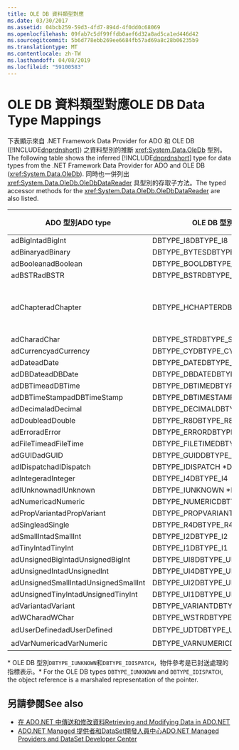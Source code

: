 ```yaml
---
title: OLE DB 資料類型對應
ms.date: 03/30/2017
ms.assetid: 04bcb259-59d3-4fd7-894d-4f0dd0c68069
ms.openlocfilehash: 09fab7c5df99ffdb0aef6d32a8ad5ca1ed446d42
ms.sourcegitcommit: 5b6d778ebb269ee6684fb57ad69a8c28b06235b9
ms.translationtype: MT
ms.contentlocale: zh-TW
ms.lasthandoff: 04/08/2019
ms.locfileid: "59100583"
---
```

# <a name="ole-db-data-type-mappings"></a><span data-ttu-id="d9967-102">OLE DB 資料類型對應</span><span class="sxs-lookup"><span data-stu-id="d9967-102">OLE DB Data Type Mappings</span></span>
<span data-ttu-id="d9967-103">下表顯示來自 .NET Framework Data Provider for ADO 和 OLE DB ([!INCLUDE[dnprdnshort](../../../../includes/dnprdnshort-md.md)]) 之資料型別的推斷 <xref:System.Data.OleDb> 型別。</span><span class="sxs-lookup"><span data-stu-id="d9967-103">The following table shows the inferred [!INCLUDE[dnprdnshort](../../../../includes/dnprdnshort-md.md)] type for data types from the .NET Framework Data Provider for ADO and OLE DB (<xref:System.Data.OleDb>).</span></span> <span data-ttu-id="d9967-104">同時也一併列出 <xref:System.Data.OleDb.OleDbDataReader> 具型別的存取子方法。</span><span class="sxs-lookup"><span data-stu-id="d9967-104">The typed accessor methods for the <xref:System.Data.OleDb.OleDbDataReader> are also listed.</span></span>  
  
|<span data-ttu-id="d9967-105">ADO 型別</span><span class="sxs-lookup"><span data-stu-id="d9967-105">ADO type</span></span>|<span data-ttu-id="d9967-106">OLE DB 型別</span><span class="sxs-lookup"><span data-stu-id="d9967-106">OLE DB type</span></span>|[!INCLUDE[dnprdnshort](../../../../includes/dnprdnshort-md.md)] <span data-ttu-id="d9967-107">類型</span><span class="sxs-lookup"><span data-stu-id="d9967-107">type</span></span>|[!INCLUDE[dnprdnshort](../../../../includes/dnprdnshort-md.md)] <span data-ttu-id="d9967-108">具型別存取子</span><span class="sxs-lookup"><span data-stu-id="d9967-108">typed accessor</span></span>|  
|--------------|-----------------|----------------------------------------------------------------------|--------------------------------------------------------------------------------|  
|<span data-ttu-id="d9967-109">adBigInt</span><span class="sxs-lookup"><span data-stu-id="d9967-109">adBigInt</span></span>|<span data-ttu-id="d9967-110">DBTYPE_I8</span><span class="sxs-lookup"><span data-stu-id="d9967-110">DBTYPE_I8</span></span>|<span data-ttu-id="d9967-111">Int64</span><span class="sxs-lookup"><span data-stu-id="d9967-111">Int64</span></span>|<span data-ttu-id="d9967-112">GetInt64()</span><span class="sxs-lookup"><span data-stu-id="d9967-112">GetInt64()</span></span>|  
|<span data-ttu-id="d9967-113">adBinary</span><span class="sxs-lookup"><span data-stu-id="d9967-113">adBinary</span></span>|<span data-ttu-id="d9967-114">DBTYPE_BYTES</span><span class="sxs-lookup"><span data-stu-id="d9967-114">DBTYPE_BYTES</span></span>|<span data-ttu-id="d9967-115">Byte[]</span><span class="sxs-lookup"><span data-stu-id="d9967-115">Byte[]</span></span>|<span data-ttu-id="d9967-116">GetBytes()</span><span class="sxs-lookup"><span data-stu-id="d9967-116">GetBytes()</span></span>|  
|<span data-ttu-id="d9967-117">adBoolean</span><span class="sxs-lookup"><span data-stu-id="d9967-117">adBoolean</span></span>|<span data-ttu-id="d9967-118">DBTYPE_BOOL</span><span class="sxs-lookup"><span data-stu-id="d9967-118">DBTYPE_BOOL</span></span>|<span data-ttu-id="d9967-119">Boolean</span><span class="sxs-lookup"><span data-stu-id="d9967-119">Boolean</span></span>|<span data-ttu-id="d9967-120">GetBoolean()</span><span class="sxs-lookup"><span data-stu-id="d9967-120">GetBoolean()</span></span>|  
|<span data-ttu-id="d9967-121">adBSTR</span><span class="sxs-lookup"><span data-stu-id="d9967-121">adBSTR</span></span>|<span data-ttu-id="d9967-122">DBTYPE_BSTR</span><span class="sxs-lookup"><span data-stu-id="d9967-122">DBTYPE_BSTR</span></span>|<span data-ttu-id="d9967-123">String</span><span class="sxs-lookup"><span data-stu-id="d9967-123">String</span></span>|<span data-ttu-id="d9967-124">GetString()</span><span class="sxs-lookup"><span data-stu-id="d9967-124">GetString()</span></span>|  
|<span data-ttu-id="d9967-125">adChapter</span><span class="sxs-lookup"><span data-stu-id="d9967-125">adChapter</span></span>|<span data-ttu-id="d9967-126">DBTYPE_HCHAPTER</span><span class="sxs-lookup"><span data-stu-id="d9967-126">DBTYPE_HCHAPTER</span></span>|<span data-ttu-id="d9967-127">透過 `DataReader` 支援。</span><span class="sxs-lookup"><span data-stu-id="d9967-127">Supported through the `DataReader`.</span></span> <span data-ttu-id="d9967-128">請參閱[使用 DataReader 擷取資料](../../../../docs/framework/data/adonet/retrieving-data-using-a-datareader.md)。</span><span class="sxs-lookup"><span data-stu-id="d9967-128">See [Retrieving Data Using a DataReader](../../../../docs/framework/data/adonet/retrieving-data-using-a-datareader.md).</span></span>|<span data-ttu-id="d9967-129">GetValue()</span><span class="sxs-lookup"><span data-stu-id="d9967-129">GetValue()</span></span>|  
|<span data-ttu-id="d9967-130">adChar</span><span class="sxs-lookup"><span data-stu-id="d9967-130">adChar</span></span>|<span data-ttu-id="d9967-131">DBTYPE_STR</span><span class="sxs-lookup"><span data-stu-id="d9967-131">DBTYPE_STR</span></span>|<span data-ttu-id="d9967-132">String</span><span class="sxs-lookup"><span data-stu-id="d9967-132">String</span></span>|<span data-ttu-id="d9967-133">GetString()</span><span class="sxs-lookup"><span data-stu-id="d9967-133">GetString()</span></span>|  
|<span data-ttu-id="d9967-134">adCurrency</span><span class="sxs-lookup"><span data-stu-id="d9967-134">adCurrency</span></span>|<span data-ttu-id="d9967-135">DBTYPE_CY</span><span class="sxs-lookup"><span data-stu-id="d9967-135">DBTYPE_CY</span></span>|<span data-ttu-id="d9967-136">Decimal</span><span class="sxs-lookup"><span data-stu-id="d9967-136">Decimal</span></span>|<span data-ttu-id="d9967-137">GetDecimal()</span><span class="sxs-lookup"><span data-stu-id="d9967-137">GetDecimal()</span></span>|  
|<span data-ttu-id="d9967-138">adDate</span><span class="sxs-lookup"><span data-stu-id="d9967-138">adDate</span></span>|<span data-ttu-id="d9967-139">DBTYPE_DATE</span><span class="sxs-lookup"><span data-stu-id="d9967-139">DBTYPE_DATE</span></span>|<span data-ttu-id="d9967-140">DateTime</span><span class="sxs-lookup"><span data-stu-id="d9967-140">DateTime</span></span>|<span data-ttu-id="d9967-141">GetDateTime()</span><span class="sxs-lookup"><span data-stu-id="d9967-141">GetDateTime()</span></span>|  
|<span data-ttu-id="d9967-142">adDBDate</span><span class="sxs-lookup"><span data-stu-id="d9967-142">adDBDate</span></span>|<span data-ttu-id="d9967-143">DBTYPE_DBDATE</span><span class="sxs-lookup"><span data-stu-id="d9967-143">DBTYPE_DBDATE</span></span>|<span data-ttu-id="d9967-144">DateTime</span><span class="sxs-lookup"><span data-stu-id="d9967-144">DateTime</span></span>|<span data-ttu-id="d9967-145">GetDateTime()</span><span class="sxs-lookup"><span data-stu-id="d9967-145">GetDateTime()</span></span>|  
|<span data-ttu-id="d9967-146">adDBTime</span><span class="sxs-lookup"><span data-stu-id="d9967-146">adDBTime</span></span>|<span data-ttu-id="d9967-147">DBTYPE_DBTIME</span><span class="sxs-lookup"><span data-stu-id="d9967-147">DBTYPE_DBTIME</span></span>|<span data-ttu-id="d9967-148">DateTime</span><span class="sxs-lookup"><span data-stu-id="d9967-148">DateTime</span></span>|<span data-ttu-id="d9967-149">GetDateTime()</span><span class="sxs-lookup"><span data-stu-id="d9967-149">GetDateTime()</span></span>|  
|<span data-ttu-id="d9967-150">adDBTimeStamp</span><span class="sxs-lookup"><span data-stu-id="d9967-150">adDBTimeStamp</span></span>|<span data-ttu-id="d9967-151">DBTYPE_DBTIMESTAMP</span><span class="sxs-lookup"><span data-stu-id="d9967-151">DBTYPE_DBTIMESTAMP</span></span>|<span data-ttu-id="d9967-152">DateTime</span><span class="sxs-lookup"><span data-stu-id="d9967-152">DateTime</span></span>|<span data-ttu-id="d9967-153">GetDateTime()</span><span class="sxs-lookup"><span data-stu-id="d9967-153">GetDateTime()</span></span>|  
|<span data-ttu-id="d9967-154">adDecimal</span><span class="sxs-lookup"><span data-stu-id="d9967-154">adDecimal</span></span>|<span data-ttu-id="d9967-155">DBTYPE_DECIMAL</span><span class="sxs-lookup"><span data-stu-id="d9967-155">DBTYPE_DECIMAL</span></span>|<span data-ttu-id="d9967-156">Decimal</span><span class="sxs-lookup"><span data-stu-id="d9967-156">Decimal</span></span>|<span data-ttu-id="d9967-157">GetDecimal()</span><span class="sxs-lookup"><span data-stu-id="d9967-157">GetDecimal()</span></span>|  
|<span data-ttu-id="d9967-158">adDouble</span><span class="sxs-lookup"><span data-stu-id="d9967-158">adDouble</span></span>|<span data-ttu-id="d9967-159">DBTYPE_R8</span><span class="sxs-lookup"><span data-stu-id="d9967-159">DBTYPE_R8</span></span>|<span data-ttu-id="d9967-160">Double</span><span class="sxs-lookup"><span data-stu-id="d9967-160">Double</span></span>|<span data-ttu-id="d9967-161">GetDouble()</span><span class="sxs-lookup"><span data-stu-id="d9967-161">GetDouble()</span></span>|  
|<span data-ttu-id="d9967-162">adError</span><span class="sxs-lookup"><span data-stu-id="d9967-162">adError</span></span>|<span data-ttu-id="d9967-163">DBTYPE_ERROR</span><span class="sxs-lookup"><span data-stu-id="d9967-163">DBTYPE_ERROR</span></span>|<span data-ttu-id="d9967-164">ExternalException</span><span class="sxs-lookup"><span data-stu-id="d9967-164">ExternalException</span></span>|<span data-ttu-id="d9967-165">GetValue()</span><span class="sxs-lookup"><span data-stu-id="d9967-165">GetValue()</span></span>|  
|<span data-ttu-id="d9967-166">adFileTime</span><span class="sxs-lookup"><span data-stu-id="d9967-166">adFileTime</span></span>|<span data-ttu-id="d9967-167">DBTYPE_FILETIME</span><span class="sxs-lookup"><span data-stu-id="d9967-167">DBTYPE_FILETIME</span></span>|<span data-ttu-id="d9967-168">DateTime</span><span class="sxs-lookup"><span data-stu-id="d9967-168">DateTime</span></span>|<span data-ttu-id="d9967-169">GetDateTime()</span><span class="sxs-lookup"><span data-stu-id="d9967-169">GetDateTime()</span></span>|  
|<span data-ttu-id="d9967-170">adGUID</span><span class="sxs-lookup"><span data-stu-id="d9967-170">adGUID</span></span>|<span data-ttu-id="d9967-171">DBTYPE_GUID</span><span class="sxs-lookup"><span data-stu-id="d9967-171">DBTYPE_GUID</span></span>|<span data-ttu-id="d9967-172">Guid</span><span class="sxs-lookup"><span data-stu-id="d9967-172">Guid</span></span>|<span data-ttu-id="d9967-173">GetGuid()</span><span class="sxs-lookup"><span data-stu-id="d9967-173">GetGuid()</span></span>|  
|<span data-ttu-id="d9967-174">adIDispatch</span><span class="sxs-lookup"><span data-stu-id="d9967-174">adIDispatch</span></span>|<span data-ttu-id="d9967-175">DBTYPE_IDISPATCH \*</span><span class="sxs-lookup"><span data-stu-id="d9967-175">DBTYPE_IDISPATCH \*</span></span>|<span data-ttu-id="d9967-176">Object</span><span class="sxs-lookup"><span data-stu-id="d9967-176">Object</span></span>|<span data-ttu-id="d9967-177">GetValue()</span><span class="sxs-lookup"><span data-stu-id="d9967-177">GetValue()</span></span>|  
|<span data-ttu-id="d9967-178">adInteger</span><span class="sxs-lookup"><span data-stu-id="d9967-178">adInteger</span></span>|<span data-ttu-id="d9967-179">DBTYPE_I4</span><span class="sxs-lookup"><span data-stu-id="d9967-179">DBTYPE_I4</span></span>|<span data-ttu-id="d9967-180">Int32</span><span class="sxs-lookup"><span data-stu-id="d9967-180">Int32</span></span>|<span data-ttu-id="d9967-181">GetInt32()</span><span class="sxs-lookup"><span data-stu-id="d9967-181">GetInt32()</span></span>|  
|<span data-ttu-id="d9967-182">adIUnknown</span><span class="sxs-lookup"><span data-stu-id="d9967-182">adIUnknown</span></span>|<span data-ttu-id="d9967-183">DBTYPE_IUNKNOWN \*</span><span class="sxs-lookup"><span data-stu-id="d9967-183">DBTYPE_IUNKNOWN \*</span></span>|<span data-ttu-id="d9967-184">Object</span><span class="sxs-lookup"><span data-stu-id="d9967-184">Object</span></span>|<span data-ttu-id="d9967-185">GetValue()</span><span class="sxs-lookup"><span data-stu-id="d9967-185">GetValue()</span></span>|  
|<span data-ttu-id="d9967-186">adNumeric</span><span class="sxs-lookup"><span data-stu-id="d9967-186">adNumeric</span></span>|<span data-ttu-id="d9967-187">DBTYPE_NUMERIC</span><span class="sxs-lookup"><span data-stu-id="d9967-187">DBTYPE_NUMERIC</span></span>|<span data-ttu-id="d9967-188">Decimal</span><span class="sxs-lookup"><span data-stu-id="d9967-188">Decimal</span></span>|<span data-ttu-id="d9967-189">GetDecimal()</span><span class="sxs-lookup"><span data-stu-id="d9967-189">GetDecimal()</span></span>|  
|<span data-ttu-id="d9967-190">adPropVariant</span><span class="sxs-lookup"><span data-stu-id="d9967-190">adPropVariant</span></span>|<span data-ttu-id="d9967-191">DBTYPE_PROPVARIANT</span><span class="sxs-lookup"><span data-stu-id="d9967-191">DBTYPE_PROPVARIANT</span></span>|<span data-ttu-id="d9967-192">Object</span><span class="sxs-lookup"><span data-stu-id="d9967-192">Object</span></span>|<span data-ttu-id="d9967-193">GetValue()</span><span class="sxs-lookup"><span data-stu-id="d9967-193">GetValue()</span></span>|  
|<span data-ttu-id="d9967-194">adSingle</span><span class="sxs-lookup"><span data-stu-id="d9967-194">adSingle</span></span>|<span data-ttu-id="d9967-195">DBTYPE_R4</span><span class="sxs-lookup"><span data-stu-id="d9967-195">DBTYPE_R4</span></span>|<span data-ttu-id="d9967-196">Single</span><span class="sxs-lookup"><span data-stu-id="d9967-196">Single</span></span>|<span data-ttu-id="d9967-197">GetFloat()</span><span class="sxs-lookup"><span data-stu-id="d9967-197">GetFloat()</span></span>|  
|<span data-ttu-id="d9967-198">adSmallInt</span><span class="sxs-lookup"><span data-stu-id="d9967-198">adSmallInt</span></span>|<span data-ttu-id="d9967-199">DBTYPE_I2</span><span class="sxs-lookup"><span data-stu-id="d9967-199">DBTYPE_I2</span></span>|<span data-ttu-id="d9967-200">Int16</span><span class="sxs-lookup"><span data-stu-id="d9967-200">Int16</span></span>|<span data-ttu-id="d9967-201">GetInt16()</span><span class="sxs-lookup"><span data-stu-id="d9967-201">GetInt16()</span></span>|  
|<span data-ttu-id="d9967-202">adTinyInt</span><span class="sxs-lookup"><span data-stu-id="d9967-202">adTinyInt</span></span>|<span data-ttu-id="d9967-203">DBTYPE_I1</span><span class="sxs-lookup"><span data-stu-id="d9967-203">DBTYPE_I1</span></span>|<span data-ttu-id="d9967-204">Byte</span><span class="sxs-lookup"><span data-stu-id="d9967-204">Byte</span></span>|<span data-ttu-id="d9967-205">GetByte()</span><span class="sxs-lookup"><span data-stu-id="d9967-205">GetByte()</span></span>|  
|<span data-ttu-id="d9967-206">adUnsignedBigInt</span><span class="sxs-lookup"><span data-stu-id="d9967-206">adUnsignedBigInt</span></span>|<span data-ttu-id="d9967-207">DBTYPE_UI8</span><span class="sxs-lookup"><span data-stu-id="d9967-207">DBTYPE_UI8</span></span>|<span data-ttu-id="d9967-208">UInt64</span><span class="sxs-lookup"><span data-stu-id="d9967-208">UInt64</span></span>|<span data-ttu-id="d9967-209">GetValue()</span><span class="sxs-lookup"><span data-stu-id="d9967-209">GetValue()</span></span>|  
|<span data-ttu-id="d9967-210">adUnsignedInt</span><span class="sxs-lookup"><span data-stu-id="d9967-210">adUnsignedInt</span></span>|<span data-ttu-id="d9967-211">DBTYPE_UI4</span><span class="sxs-lookup"><span data-stu-id="d9967-211">DBTYPE_UI4</span></span>|<span data-ttu-id="d9967-212">UInt32</span><span class="sxs-lookup"><span data-stu-id="d9967-212">UInt32</span></span>|<span data-ttu-id="d9967-213">GetValue()</span><span class="sxs-lookup"><span data-stu-id="d9967-213">GetValue()</span></span>|  
|<span data-ttu-id="d9967-214">adUnsignedSmallInt</span><span class="sxs-lookup"><span data-stu-id="d9967-214">adUnsignedSmallInt</span></span>|<span data-ttu-id="d9967-215">DBTYPE_UI2</span><span class="sxs-lookup"><span data-stu-id="d9967-215">DBTYPE_UI2</span></span>|<span data-ttu-id="d9967-216">UInt16</span><span class="sxs-lookup"><span data-stu-id="d9967-216">UInt16</span></span>|<span data-ttu-id="d9967-217">GetValue()</span><span class="sxs-lookup"><span data-stu-id="d9967-217">GetValue()</span></span>|  
|<span data-ttu-id="d9967-218">adUnsignedTinyInt</span><span class="sxs-lookup"><span data-stu-id="d9967-218">adUnsignedTinyInt</span></span>|<span data-ttu-id="d9967-219">DBTYPE_UI1</span><span class="sxs-lookup"><span data-stu-id="d9967-219">DBTYPE_UI1</span></span>|<span data-ttu-id="d9967-220">Byte</span><span class="sxs-lookup"><span data-stu-id="d9967-220">Byte</span></span>|<span data-ttu-id="d9967-221">GetByte()</span><span class="sxs-lookup"><span data-stu-id="d9967-221">GetByte()</span></span>|  
|<span data-ttu-id="d9967-222">adVariant</span><span class="sxs-lookup"><span data-stu-id="d9967-222">adVariant</span></span>|<span data-ttu-id="d9967-223">DBTYPE_VARIANT</span><span class="sxs-lookup"><span data-stu-id="d9967-223">DBTYPE_VARIANT</span></span>|<span data-ttu-id="d9967-224">Object</span><span class="sxs-lookup"><span data-stu-id="d9967-224">Object</span></span>|<span data-ttu-id="d9967-225">GetValue()</span><span class="sxs-lookup"><span data-stu-id="d9967-225">GetValue()</span></span>|  
|<span data-ttu-id="d9967-226">adWChar</span><span class="sxs-lookup"><span data-stu-id="d9967-226">adWChar</span></span>|<span data-ttu-id="d9967-227">DBTYPE_WSTR</span><span class="sxs-lookup"><span data-stu-id="d9967-227">DBTYPE_WSTR</span></span>|<span data-ttu-id="d9967-228">String</span><span class="sxs-lookup"><span data-stu-id="d9967-228">String</span></span>|<span data-ttu-id="d9967-229">GetString()</span><span class="sxs-lookup"><span data-stu-id="d9967-229">GetString()</span></span>|  
|<span data-ttu-id="d9967-230">adUserDefined</span><span class="sxs-lookup"><span data-stu-id="d9967-230">adUserDefined</span></span>|<span data-ttu-id="d9967-231">DBTYPE_UDT</span><span class="sxs-lookup"><span data-stu-id="d9967-231">DBTYPE_UDT</span></span>|<span data-ttu-id="d9967-232">不支援</span><span class="sxs-lookup"><span data-stu-id="d9967-232">not supported</span></span>||  
|<span data-ttu-id="d9967-233">adVarNumeric</span><span class="sxs-lookup"><span data-stu-id="d9967-233">adVarNumeric</span></span>|<span data-ttu-id="d9967-234">DBTYPE_VARNUMERIC</span><span class="sxs-lookup"><span data-stu-id="d9967-234">DBTYPE_VARNUMERIC</span></span>|<span data-ttu-id="d9967-235">不支援</span><span class="sxs-lookup"><span data-stu-id="d9967-235">not supported</span></span>||  
  
 <span data-ttu-id="d9967-236">\* OLE DB 型別`DBTYPE_IUNKNOWN`和`DBTYPE_IDISPATCH`，物件參考是已封送處理的指標表示。</span><span class="sxs-lookup"><span data-stu-id="d9967-236">\* For the OLE DB types `DBTYPE_IUNKNOWN` and `DBTYPE_IDISPATCH`, the object reference is a marshaled representation of the pointer.</span></span>  
  
## <a name="see-also"></a><span data-ttu-id="d9967-237">另請參閱</span><span class="sxs-lookup"><span data-stu-id="d9967-237">See also</span></span>

- [<span data-ttu-id="d9967-238">在 ADO.NET 中傳送和修改資料</span><span class="sxs-lookup"><span data-stu-id="d9967-238">Retrieving and Modifying Data in ADO.NET</span></span>](../../../../docs/framework/data/adonet/retrieving-and-modifying-data.md)
- [<span data-ttu-id="d9967-239">ADO.NET Managed 提供者和DataSet開發人員中心</span><span class="sxs-lookup"><span data-stu-id="d9967-239">ADO.NET Managed Providers and DataSet Developer Center</span></span>](https://go.microsoft.com/fwlink/?LinkId=217917)
